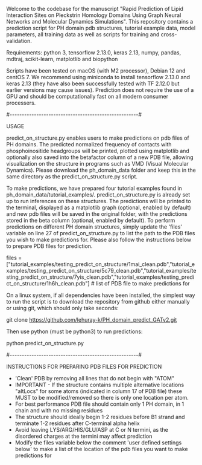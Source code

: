 Welcome to the codebase for the manuscript "Rapid Prediction of Lipid Interaction Sites on Pleckstrin Homology Domains Using Graph Neural Networks and Molecular Dynamics Simulations". This repository contains a prediction script for PH domain pdb structures, tutorial example data, model parameters, all training data as well as scripts for training and cross-validation.

Requirements: python 3, tensorflow 2.13.0, keras 2.13, numpy, pandas, mdtraj, scikit-learn, matplotlib and biopython

Scripts have been tested on macOS (with M2 processor), Debian 12 and centOS 7. We recommend using miniconda to install tensorflow 2.13.0 and keras 2.13 (they have also been successfully tested with TF 2.12.0 but earlier versions may cause issues). Prediction does not require the use of a GPU and should be computationally fast on all modern consumer processers.

#-----------------------------------------------------#

USAGE

predict_on_structure.py enables users to make predictions on pdb files of PH domains. The predicted normalized frequency of contacts with phosphoinositide headgroups will be printed, plotted using matplotlib and optionally also saved into the betafactor column of a new PDB file, allowing visualization on the structure in programs such as VMD (Visual Molecular Dynamics). Please download the ph_domain_data folder and keep this in the same directory as the predict_on_structure.py script.

To make predictions, we have prepared four tutorial examples found in ph_domain_data/tutorial_examples/. predict_on_structure.py is already set up to run inferences on these structures. The predictions will be printed to the terminal, displayed as a matplotlib graph (optional, enabled by default) and new pdb files will be saved in the original folder, with the predictions stored in the beta column (optional, enabled by default). To perform predictions on different PH domain structures, simply update the 'files' variable on line 27 of predict_on_structure.py to list the path to the PDB files you wish to make predictions for. Please also follow the instructions below to prepare PDB files for prediction.

files = ["tutorial_examples/testing_predict_on_structure/1mai_clean.pdb","tutorial_examples/testing_predict_on_structure/5c79_clean.pdb","tutorial_examples/testing_predict_on_structure/7yis_clean.pdb","tutorial_examples/testing_predict_on_structure/1h6h_clean.pdb"] # list of PDB file to make predictions for

On a linux system, if all dependencies have been installed, the simplest way to run the script is to download the repository from github either manually or using git, which should only take seconds:

git clone https://github.com/lehuray-k/PH_domain_predict_GATv2.git

Then use python (must be python3) to run predictions:

python predict_on_structure.py

#-----------------------------------------------------#

INSTRUCTIONS FOR PREPARING PDB FILES FOR PREDICTION

- 'Clean' PDB by removing all lines that do not begin with "ATOM"
- IMPORTANT - If the structure contains multiple alternative locations "altLocs" for some atoms (indicated in column 17 of PDB file) these MUST to be modified/removed so there is only one location per atom.
- For best performance PDB file should contain only 1 PH domain, in 1 chain and with no missing residues
- The structure should ideally begin 1-2 residues before B1 strand and terminate 1-2 residues after C-terminal alpha helix
- Avoid leaving LYS/ARG/HIS/GLU/ASP at C or N termini, as the disordered charges at the termini may affect prediction
- Modify the files variable below the comment 'user defined settings below' to make a list of the location of the pdb files you want to make predictions for


